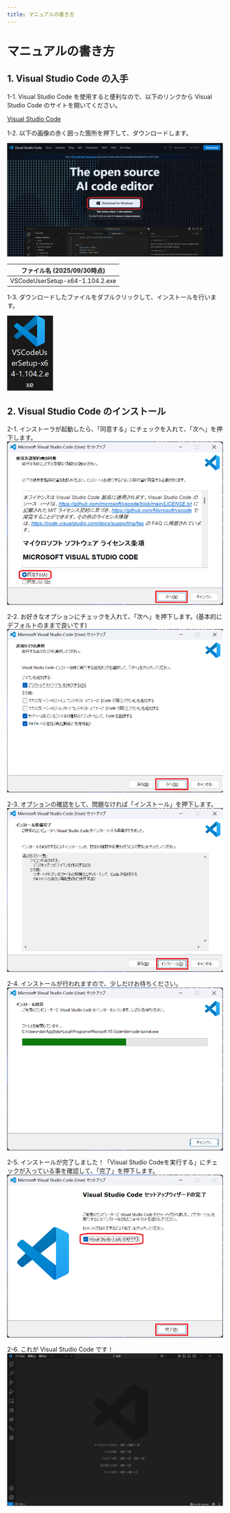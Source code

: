 ```yaml
---
title: マニュアルの書き方
---
```


# マニュアルの書き方

## 1. Visual Studio Code の入手

1-1. Visual Studio Code を使用すると便利なので、以下のリンクから Visual Studio Code のサイトを開いてください。

[Visual Studio Code](https://code.visualstudio.com/)


1-2. 以下の画像の赤く囲った箇所を押下して、ダウンロードします。

![](../assets/manual/01-vscode-download.png)

| ファイル名 (2025/09/30時点)      |
|---------------------------------|
| VSCodeUserSetup-x64-1.104.2.exe |


1-3. ダウンロードしたファイルをダブルクリックして、インストールを行います。

![](../assets/manual/02-vscode-setup.png)


## 2. Visual Studio Code のインストール

2-1. インストーラが起動したら、「同意する」にチェックを入れて、「次へ」を押下します。
![](../assets/manual/03-vscode-setup-01.png)

2-2. お好きなオプションにチェックを入れて、「次へ」を押下します。(基本的にデフォルトのままで良いです)
![](../assets/manual/04-vscode-setup-02.png)

2-3. オプションの確認をして、問題なければ「インストール」を押下します。
![](../assets/manual/05-vscode-setup-03.png)

2-4. インストールが行われますので、少しだけお待ちください。
![](../assets/manual/06-vscode-setup-04.png)

2-5. インストールが完了しました！「Visual Studio Codeを実行する」にチェックが入っている事を確認して、「完了」を押下します。
![](../assets/manual/07-vscode-setup-05.png)

2-6. これが Visual Studio Code です！
![](../assets/manual/08-vscode.png)
